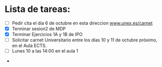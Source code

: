 # Lista de tareas:
- [ ] Pedir cita el dia 6 de octubre en esta direccion  www.unex.es/carnet
- [X] Terminar sesion2 de MDP
- [X] Terminar Ejercicios 1A y 1B de IPO
- [ ] Solicitar carnet Universitario entre los días 10 y 11 de octubre próximo, en el Aula ECTS.
- [ ] Lunes 10 a las 14:00 en el aula 1
- 